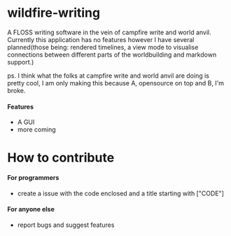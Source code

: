 # wildfire-writing
A FLOSS writing software in the vein of campfire write and world anvil. Currently this application has no features however I have several planned(those being: rendered timelines, a 
view mode to visualise connections between different parts of the worldbuilding and markdown support.)

ps. I think what the folks at campfire write and world anvil are doing is pretty cool, I am only making this because A, opensource on top and B, I'm broke.
#### Features
 - A GUI
 - more coming

# How to contribute
#### For programmers
- create a issue with the code enclosed and a title starting with ["CODE"]

#### For anyone else
- report bugs and suggest features
